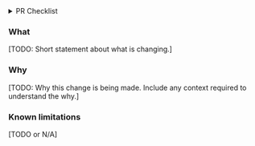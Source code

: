 <!-- If you're making a doc PR or something tiny where the below is irrelevant, delete this
template and use a short description, but in your description aim to include both what the
change is, and why it is being made, with enough context for anyone to understand. -->

<details>
  <summary>PR Checklist</summary>
  
### PR Structure

* [ ] This PR has reasonably narrow scope (if not, break it down into smaller PRs).
* [ ] This PR avoids mixing refactoring changes with feature changes (split into two PRs
  otherwise).
* [ ] This PR's title starts with name of package that is most changed in the PR, ex.
  `services/friendbot`, or `all` or `doc` if the changes are broad or impact many
  packages.

### Thoroughness

* [ ] This PR adds tests for the most critical parts of the new functionality or fixes.
* [ ] I've updated any docs ([developer docs](https://developers.diamcircle.org/api/), `.md`
  files, etc... affected by this change). Take a look in the `docs` folder for a given service,
  like [this one](https://github.com/diamcircle/go/tree/master/services/aurora/internal/docs).

### Release planning

* [ ] I've updated the relevant CHANGELOG ([here](services/aurora/CHANGELOG.md) for Aurora) if
  needed with deprecations, added features, breaking changes, and DB schema changes.
* [ ] I've decided if this PR requires a new major/minor version according to
  [semver](https://semver.org/), or if it's mainly a patch change. The PR is targeted at the next
  release branch if it's not a patch change.
</details>

### What

[TODO: Short statement about what is changing.]

### Why

[TODO: Why this change is being made. Include any context required to understand the why.]

### Known limitations

[TODO or N/A]
